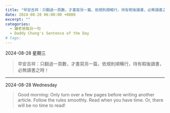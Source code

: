```yaml
---
title: "早安吉祥：只翻過一頁數，才書寫另一篇，依規則順暢行，待有暇後讀書，必無讀書之時！ <br> "
date: 2024-08-28 06:00:00 +0800
excerpt: ""
categories:
  - 鍾老爸每日一句
  - Daddy Chung's Sentence of the Day
# tags:
---
```


2024-08-28 星期三

> 早安吉祥：只翻過一頁數，才書寫另一篇，依規則順暢行，待有暇後讀書，必無讀書之時！

---

2024-08-28 Wednesday

> Good morning: Only turn over a few pages before writing another article. Follow the rules smoothly. Read when you have time. Or, there will be no time to read!
